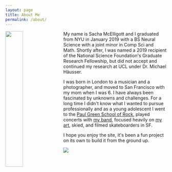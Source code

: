 ```yaml
---
layout: page
title: About Me
permalink: /about/
---
```


<img style="float: left; margin: 0px 15px 15px 0px;" src="{{site.imgurl}}/me.png" width="33%" />

My name is Sacha McElligott and I graduated from NYU in January 2019 with a BS Neural Science with a joint minor in Comp Sci and Math. Shortly after, I was named a 2019 recipient of the National Science Foundation's Graduate Research Fellowship, but did not accept and continued my research at UCL under Dr. Michael Häusser. 



I was born in London to a musician and a photographer, and moved to San Francisco with my mom when I was 6. I have always been fascinated by unknowns and challenges. For a long time I didn't know what I wanted to pursue professionally and as a young adolescent I went to the [Paul Green School of Rock](https://en.wikipedia.org/wiki/Paul_Green_(musician)#The_Paul_Green_School_of_Rock_Music), played concerts with [my band](https://youtu.be/U6tYGmJI9ZY?t=133), focused heavily on [my art](https://github.com/sachaker/sachaker.github.io/blob/master/art.md), skied, and filmed skateboarders in SF.
       
       
       
I hope you enjoy the site, it's been a fun project on its own to build it from the ground up.


<img src="{{site.imgurl}}/S.png;" />
